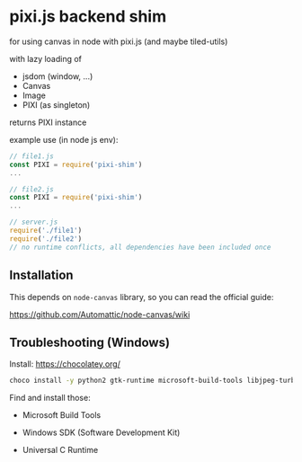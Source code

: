 
# pixi.js backend shim 

for using canvas in node with pixi.js
(and maybe tiled-utils)

with lazy loading of

* jsdom (window, ...)
* Canvas
* Image
* PIXI (as singleton)

returns PIXI instance

example use (in node js env):
```javascript
// file1.js
const PIXI = require('pixi-shim')
...

// file2.js
const PIXI = require('pixi-shim')
...

// server.js
require('./file1')
require('./file2')
// no runtime conflicts, all dependencies have been included once
```

## Installation

This depends on `node-canvas` library, so you can read the official guide:

https://github.com/Automattic/node-canvas/wiki

## Troubleshooting (Windows)

Install: https://chocolatey.org/

```bash
choco install -y python2 gtk-runtime microsoft-build-tools libjpeg-turbo
```

Find and install those:

* Microsoft Build Tools

* Windows SDK (Software Development Kit)

* Universal C Runtime
